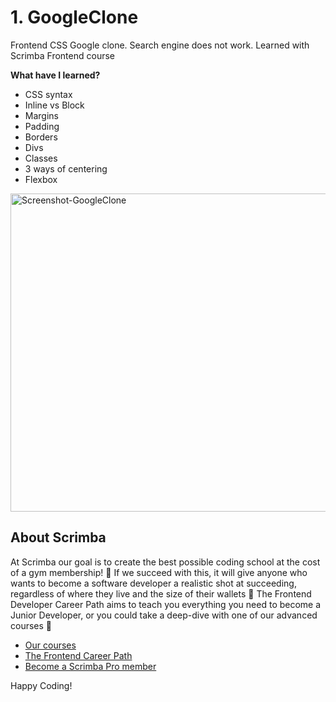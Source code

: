 # 1. GoogleClone

Frontend CSS Google clone. Search engine does not work.
Learned with Scrimba Frontend course

<b>What have I learned?</b>
<ul>
  <li>CSS syntax </li>
    <li>Inline vs Block</li>
  <li>Margins</li>
    <li>Padding</li>
    <li>Borders</li>
    <li>Divs</li>
    <li>Classes</li>
    <li>3 ways of centering</li>
    <li>Flexbox</li>
</ul>
<img width="509" alt="Screenshot-GoogleClone" src="https://user-images.githubusercontent.com/38401274/206907767-b1729217-44f4-4912-af9c-abc527750cda.png">



## About Scrimba

At Scrimba our goal is to create the best possible coding school at the cost of a gym membership! 💜
If we succeed with this, it will give anyone who wants to become a software developer a realistic shot at succeeding, regardless of where they live and the size of their wallets 🎉
The Frontend Developer Career Path aims to teach you everything you need to become a Junior Developer, or you could take a deep-dive with one of our advanced courses 🚀

- [Our courses](https://scrimba.com/allcourses)
- [The Frontend Career Path](https://scrimba.com/learn/frontend)
- [Become a Scrimba Pro member](https://scrimba.com/pricing)

Happy Coding!
